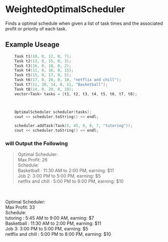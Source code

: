 # WeightedOptimalScheduler #
Finds a optimal schedule when given a list of task times and the  associated profit or priority of each task.

## Example Useage ## 

``` c++
    Task t1(10, 0, 12, 0, 7);
    Task t2(13, 0, 15, 0, 3);
    Task t3(16, 0, 18, 0, 2);
    Task t4(11, 0, 16, 0, 15);
    Task t5(15, 0, 17, 0, 5);
    Task t6(17, 0, 20, 0, 10, "netflix and chill");
    Task t7(11, 30, 14, 0, 11, "Basketball");
    Task t8(14, 0, 20, 0, 10);
    vector<Task> tasks = {t1, t2, t3, t4, t5, t6, t7, t8};



    OptimalScheduler scheduler(tasks);
    cout << scheduler.toString() << endl;

    scheduler.addTask(Task(5, 45, 9, 0, 7, "tutoring"));
    cout << scheduler.toString() << endl;
```
### will Output the Following ###
> Optimal Scheduler:<br/>
Max Profit: 26<br/>
Schedule:<br/>
Basketball          : 11:30 AM to  2:00 PM, earning: $11<br/>
Job                2:  3:00 PM to  5:00 PM, earning: $5<br/>
netflix and chill   :  5:00 PM to  8:00 PM, earning: $10<br/>
<br/>
<br/>
Optimal Scheduler:<br/>
Max Profit: 33<br/>
Schedule:<br/>
tutoring            :  5:45 AM to  9:00 AM, earning: $7<br/>
Basketball          : 11:30 AM to  2:00 PM, earning: $11<br/>
Job                3:  3:00 PM to  5:00 PM, earning: $5<br/>
netflix and chill   :  5:00 PM to  8:00 PM, earning: $10<br/>

